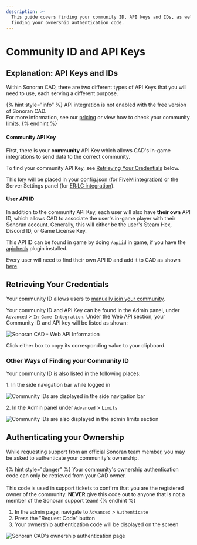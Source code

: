 ```yaml
---
description: >-
  This guide covers finding your community ID, API keys and IDs, as well as
  finding your ownership authentication code.
---
```


# Community ID and API Keys

## Explanation: API Keys and IDs

Within Sonoran CAD, there are two different types of API Keys that you will need to use, each serving a different purpose.&#x20;

{% hint style="info" %}
API integration is not enabled with the free version of Sonoran CAD.\
For more information, see our [pricing](../../pricing/faq/) or view how to check your community [limits](view-your-limits.md).
{% endhint %}

#### **Community API Key**

First, there is your **community** API Key which allows CAD's in-game integrations to send data to the correct community.&#x20;

To find your community API Key, see [Retrieving Your Credentials](finding-your-community-id-and-authentication-code.md#retrieving-your-credentials) below.&#x20;

This key will be placed in your config.json (for [FiveM integration](../../integration-plugins/integration-plugins/framework-installation.md)) or the Server Settings panel (for [ER:LC integration](../../integration-plugins/roblox-er-lc.md)).

#### **User API ID**

In addition to the community API Key, each user will also have **their own** API ID, which allows CAD to associate the user's in-game player with their Sonoran account. Generally, this will either be the user's Steam Hex, Discord ID, or Game License Key.

This API ID can be found in game by doing `/apiid` in game, if you have the [apicheck](../../integration-plugins/integration-plugins/available-plugins/api-id-checker.md) plugin installed.

Every user will need to find their own API ID and add it to CAD as shown [here](../../sonoran-cad/api-integration/getting-started/setting-your-api-id.md).

## Retrieving Your Credentials

Your community ID allows users to [manually join your community](inviting-users-to-your-cad.md).&#x20;

Your community ID and API Key can be found in the Admin panel, under `Advanced` > `In-Game Integration`. Under the Web API section, your Community ID and API key will be listed as shown:

![Sonoran CAD - Web API Information](../../.gitbook/assets/CAD\_WebAPICredentials.png)

Click either box to copy its corresponding value to your clipboard.

### Other Ways of Finding your Community ID

Your community ID is also listed in the following places:

1\. In the side navigation bar while logged in

![Community IDs are displayed in the side navigation bar](../../.gitbook/assets/CAD\_DropdownID.png)

2\. In the Admin panel under `Advanced` > `Limits`

![Community IDs are also displayed in the admin limits section](../../.gitbook/assets/CAD\_Limits.png)

## Authenticating your Ownership

While requesting support from an official Sonoran team member, you may be asked to authenticate your community's ownership.

{% hint style="danger" %}
Your community's ownership authentication code can only be retrieved from your CAD owner.\
\
This code is used in support tickets to confirm that you are the registered owner of the community. **NEVER** give this code out to anyone that is not a member of the Sonoran support team!
{% endhint %}

1. In the admin page, navigate to `Advanced` > `Authenticate`
2. Press the "Request Code" button
3. Your ownership authentication code will be displayed on the screen

![Sonoran CAD's ownership authentication page](../../.gitbook/assets/auth.PNG)
